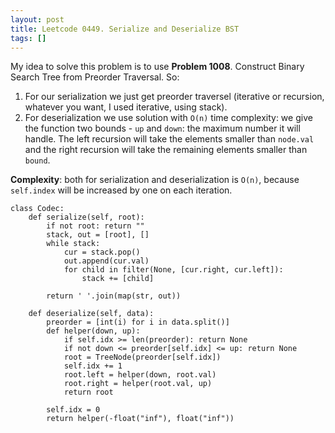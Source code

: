```yaml
---
layout: post
title: Leetcode 0449. Serialize and Deserialize BST
tags: []
---
```


My idea to solve this problem is to use **Problem 1008**. Construct Binary Search Tree from Preorder Traversal. So:

1. For our serialization we just get preorder traversel (iterative or recursion, whatever you want, I used iterative, using stack).
2. For deserialization we use solution with `O(n)` time complexity: we give the function two bounds - `up` and `down`: the maximum number it will handle. The left recursion will take the elements smaller than `node.val` and  the right recursion will take the remaining elements smaller than `bound`.

**Complexity**: both for serialization and deserialization is `O(n)`, because `self.index` will be increased by one on each iteration.

```
class Codec:
    def serialize(self, root):
        if not root: return ""
        stack, out = [root], []
        while stack:
            cur = stack.pop()
            out.append(cur.val)
            for child in filter(None, [cur.right, cur.left]):
                stack += [child]
                
        return ' '.join(map(str, out))
        
    def deserialize(self, data):
        preorder = [int(i) for i in data.split()]
        def helper(down, up):
            if self.idx >= len(preorder): return None
            if not down <= preorder[self.idx] <= up: return None
            root = TreeNode(preorder[self.idx])
            self.idx += 1
            root.left = helper(down, root.val)
            root.right = helper(root.val, up)
            return root
            
        self.idx = 0
        return helper(-float("inf"), float("inf"))
```
